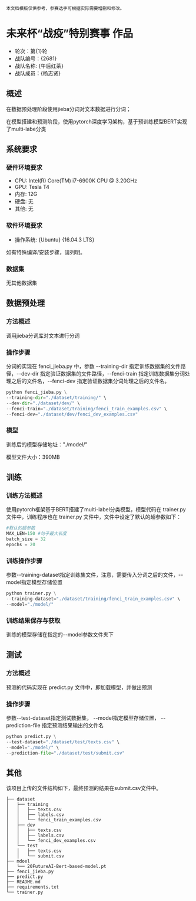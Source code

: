 ```
本文档模板仅供参考，参赛选手可根据实际需要增删和修改。
```

# 未来杯“战疫”特别赛事 作品

* 轮次：第{1}轮
* 战队编号：{2681}
* 战队名称: {午后红茶}
* 战队成员：{杨志贤}

## 概述

在数据预处理阶段使用jieba分词对文本数据进行分词；

在模型搭建和预测阶段，使用pytorch深度学习架构，基于预训练模型BERT实现了multi-labe分类

## 系统要求

### 硬件环境要求

* CPU: Intel(R) Core(TM) i7-6900K CPU @ 3.20GHz
* GPU: Tesla T4
* 内存: 12G
* 硬盘: 无
* 其他: 无

### 软件环境要求

* 操作系统: {Ubuntu} {16.04.3 LTS}

如有特殊编译/安装步骤，请列明。

### 数据集

无其他数据集

## 数据预处理

### 方法概述
调用jieba分词库对文本进行分词

### 操作步骤
分词的实现在 fenci_jieba.py 中，参数 --training-dir 指定训练数据集的文件路径，--dev-dir 指定验证数据集的文件路径，--fenci-train 指定训练数据集分词处理之后的文件名，--fenci-dev 指定验证数据集分词处理之后的文件名。
```python
python fenci_jieba.py \
--training-dir="./dataset/training/" \
--dev-dir="./dataset/dev/" \
--fenci-train="./dataset/training/fenci_train_examples.csv" \
--fenci-dev="./dataset/dev/fenci_dev_examples.csv"

```
### 模型

训练后的模型存储地址："./model/"

模型文件大小：390MB


## 训练

### 训练方法概述

使用pytorch框架基于BERT搭建了multi-label分类模型，模型代码在 trainer.py 文件中，训练程序也在 trainer.py 文件中，文件中设定了默认的超参数如下：

```python
#默认的超参数
MAX_LEN=150 #句子最大长度
batch_size = 32 
epochs = 20 
```



### 训练操作步骤
参数--training-dataset指定训练集文件，注意，需要传入分词之后的文件，--model指定模型存储位置
```python
python trainer.py \
--training-dataset="./dataset/training/fenci_train_examples.csv" \
--model="./model/"

```

### 训练结果保存与获取

训练的模型存储在指定的--model参数文件夹下

## 测试

### 方法概述
预测的代码实现在 predict.py 文件中，即加载模型，并做出预测

### 操作步骤
参数--test-dataset指定测试数据集， --model指定模型存储位置， --prediction-file 指定预测结果输出的文件名
```python
python predict.py \
--test-dataset="./dataset/test/texts.csv" \
--model="./model/" \
--prediction-file="./dataset/test/submit.csv"
```

## 其他
该项目上传的文件结构如下，最终预测的结果在submit.csv文件中。

```
├── dataset
│   ├── training
│	│	├── texts.csv
│	│	├── labels.csv
│	│	└── fenci_train_examples.csv
│   ├── dev
│	│	├── texts.csv
│	│	├── labels.csv
│	│	└── fenci_dev_examples.csv
│   └── test
│	│	├── texts.csv
│	│	└── submit.csv
├── mdoel
│   └── 20FutureAI-Bert-based-model.pt
├── fenci_jieba.py
├── predict.py
├── README.md
├── requirements.txt
└── trainer.py
```